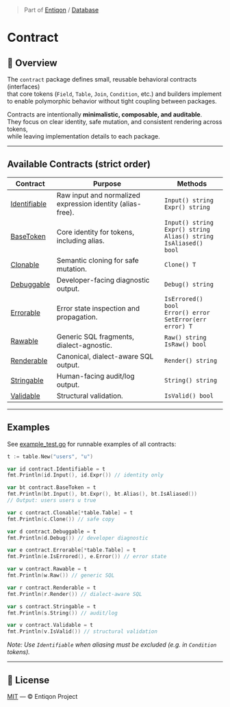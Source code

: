 > Part of [Entiqon](https://github.com/entiqon/entiqon) / [Database](../)

# Contract

## 🧩 Overview

The `contract` package defines small, reusable behavioral contracts (interfaces)  
that core tokens (`Field`, `Table`, `Join`, `Condition`, etc.) and builders implement  
to enable polymorphic behavior without tight coupling between packages.

Contracts are intentionally **minimalistic, composable, and auditable**.  
They focus on clear identity, safe mutation, and consistent rendering across tokens,  
while leaving implementation details to each package.

---

## Available Contracts (strict order)

| Contract                          | Purpose                                                    | Methods                                                                       |
|-----------------------------------|------------------------------------------------------------|-------------------------------------------------------------------------------|
| [Identifiable](./identifiable.go) | Raw input and normalized expression identity (alias-free). | `Input() string`<br>`Expr() string`                                           |
| [BaseToken](./base_token.go)      | Core identity for tokens, including alias.                 | `Input() string`<br>`Expr() string`<br>`Alias() string`<br>`IsAliased() bool` |
| [Clonable](./clonable.go)         | Semantic cloning for safe mutation.                        | `Clone() T`                                                                   |
| [Debuggable](./debuggable.go)     | Developer-facing diagnostic output.                        | `Debug() string`                                                              |
| [Errorable](./errorable.go)       | Error state inspection and propagation.                    | `IsErrored() bool`<br>`Error() error`<br>`SetError(err error) T`              |
| [Rawable](./rawable.go)           | Generic SQL fragments, dialect-agnostic.                   | `Raw() string`<br>`IsRaw() bool`                                              |
| [Renderable](./renderable.go)     | Canonical, dialect-aware SQL output.                       | `Render() string`                                                             |
| [Stringable](./stringable.go)     | Human-facing audit/log output.                             | `String() string`                                                             |
| [Validable](./validable.go)       | Structural validation.                                     | `IsValid() bool`                                                              |

---

## Examples

See [example_test.go](./example_test.go) for runnable examples of all contracts:

```go
t := table.New("users", "u")

var id contract.Identifiable = t
fmt.Println(id.Input(), id.Expr()) // identity only

var bt contract.BaseToken = t
fmt.Println(bt.Input(), bt.Expr(), bt.Alias(), bt.IsAliased())
// Output: users users u true

var c contract.Clonable[*table.Table] = t
fmt.Println(c.Clone()) // safe copy

var d contract.Debuggable = t
fmt.Println(d.Debug()) // developer diagnostic

var e contract.Errorable[*table.Table] = t
fmt.Println(e.IsErrored(), e.Error()) // error state

var w contract.Rawable = t
fmt.Println(w.Raw()) // generic SQL

var r contract.Renderable = t
fmt.Println(r.Render()) // dialect-aware SQL

var s contract.Stringable = t
fmt.Println(s.String()) // audit/log

var v contract.Validable = t
fmt.Println(v.IsValid()) // structural validation
```

_Note: Use `Identifiable` when aliasing must be excluded (e.g. in `Condition` tokens)._

---

## 📄 License

[MIT](../../LICENSE) — © Entiqon Project
